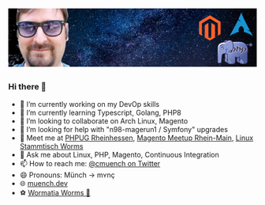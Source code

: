 # [![cmuench header](https://raw.githubusercontent.com/cmuench/cmuench/master/images/gh-banner-dark.png)](https://muench.dev)
### Hi there 👋

- 🔭 I’m currently working on my DevOp skills
- 🌱 I’m currently learning Typescript, Golang, PHP8
- 👯 I’m looking to collaborate on Arch Linux, Magento
- 🤔 I’m looking for help with "n98-magerun1 / Symfony" upgrades
- 🤝 Meet me at [PHPUG Rheinhessen](https://www.meetup.com/de-DE/PHP-User-Group-Rheinhessen/), [Magento Meetup Rhein-Main](https://magerm.de/), [Linux Stammtisch Worms](https://wolust.de/)
- 💬 Ask me about Linux, PHP, Magento, Continuous Integration
- 📫 How to reach me: [@cmuench on Twitter](https://twitter.com/cmuench)
- 😄 Pronouns: Münch -> mʏnç
- 🌐 [muench.dev](https://muench.dev)
- ⚽ [Wormatia Worms 🐉](https://www.wormatia.de)
<!-- - ⚡ Fun fact: ... -->
